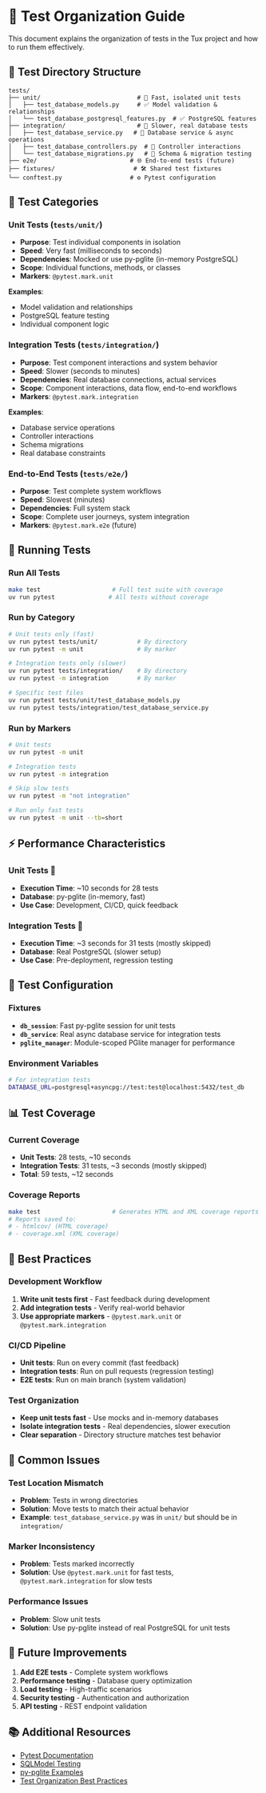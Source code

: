 # 🧪 Test Organization Guide

This document explains the organization of tests in the Tux project and how to run them effectively.

## 📁 Test Directory Structure

```text
tests/
├── unit/                           # 🧪 Fast, isolated unit tests
│   ├── test_database_models.py     # ✅ Model validation & relationships
│   └── test_database_postgresql_features.py  # ✅ PostgreSQL features
├── integration/                    # 🔗 Slower, real database tests
│   ├── test_database_service.py   # 🔗 Database service & async operations
│   ├── test_database_controllers.py  # 🔗 Controller interactions
│   └── test_database_migrations.py   # 🔗 Schema & migration testing
├── e2e/                          # 🌐 End-to-end tests (future)
├── fixtures/                      # 🛠️ Shared test fixtures
└── conftest.py                   # ⚙️ Pytest configuration
```

## 🎯 Test Categories

### **Unit Tests** (`tests/unit/`)

- **Purpose**: Test individual components in isolation
- **Speed**: Very fast (milliseconds to seconds)
- **Dependencies**: Mocked or use py-pglite (in-memory PostgreSQL)
- **Scope**: Individual functions, methods, or classes
- **Markers**: `@pytest.mark.unit`

**Examples**:

- Model validation and relationships
- PostgreSQL feature testing
- Individual component logic

### **Integration Tests** (`tests/integration/`)

- **Purpose**: Test component interactions and system behavior
- **Speed**: Slower (seconds to minutes)
- **Dependencies**: Real database connections, actual services
- **Scope**: Component interactions, data flow, end-to-end workflows
- **Markers**: `@pytest.mark.integration`

**Examples**:

- Database service operations
- Controller interactions
- Schema migrations
- Real database constraints

### **End-to-End Tests** (`tests/e2e/`)

- **Purpose**: Test complete system workflows
- **Speed**: Slowest (minutes)
- **Dependencies**: Full system stack
- **Scope**: Complete user journeys, system integration
- **Markers**: `@pytest.mark.e2e` (future)

## 🚀 Running Tests

### **Run All Tests**

```bash
make test                    # Full test suite with coverage
uv run pytest               # All tests without coverage
```

### **Run by Category**

```bash
# Unit tests only (fast)
uv run pytest tests/unit/           # By directory
uv run pytest -m unit               # By marker

# Integration tests only (slower)
uv run pytest tests/integration/    # By directory
uv run pytest -m integration        # By marker

# Specific test files
uv run pytest tests/unit/test_database_models.py
uv run pytest tests/integration/test_database_service.py
```

### **Run by Markers**

```bash
# Unit tests
uv run pytest -m unit

# Integration tests
uv run pytest -m integration

# Skip slow tests
uv run pytest -m "not integration"

# Run only fast tests
uv run pytest -m unit --tb=short
```

## ⚡ Performance Characteristics

### **Unit Tests** 🧪

- **Execution Time**: ~10 seconds for 28 tests
- **Database**: py-pglite (in-memory, fast)
- **Use Case**: Development, CI/CD, quick feedback

### **Integration Tests** 🔗

- **Execution Time**: ~3 seconds for 31 tests (mostly skipped)
- **Database**: Real PostgreSQL (slower setup)
- **Use Case**: Pre-deployment, regression testing

## 🔧 Test Configuration

### **Fixtures**

- **`db_session`**: Fast py-pglite session for unit tests
- **`db_service`**: Real async database service for integration tests
- **`pglite_manager`**: Module-scoped PGlite manager for performance

### **Environment Variables**

```bash
# For integration tests
DATABASE_URL=postgresql+asyncpg://test:test@localhost:5432/test_db
```

## 📊 Test Coverage

### **Current Coverage**

- **Unit Tests**: 28 tests, ~10 seconds
- **Integration Tests**: 31 tests, ~3 seconds (mostly skipped)
- **Total**: 59 tests, ~12 seconds

### **Coverage Reports**

```bash
make test                    # Generates HTML and XML coverage reports
# Reports saved to:
# - htmlcov/ (HTML coverage)
# - coverage.xml (XML coverage)
```

## 🎯 Best Practices

### **Development Workflow**

1. **Write unit tests first** - Fast feedback during development
2. **Add integration tests** - Verify real-world behavior
3. **Use appropriate markers** - `@pytest.mark.unit` or `@pytest.mark.integration`

### **CI/CD Pipeline**

- **Unit tests**: Run on every commit (fast feedback)
- **Integration tests**: Run on pull requests (regression testing)
- **E2E tests**: Run on main branch (system validation)

### **Test Organization**

- **Keep unit tests fast** - Use mocks and in-memory databases
- **Isolate integration tests** - Real dependencies, slower execution
- **Clear separation** - Directory structure matches test behavior

## 🚨 Common Issues

### **Test Location Mismatch**

- **Problem**: Tests in wrong directories
- **Solution**: Move tests to match their actual behavior
- **Example**: `test_database_service.py` was in `unit/` but should be in `integration/`

### **Marker Inconsistency**

- **Problem**: Tests marked incorrectly
- **Solution**: Use `@pytest.mark.unit` for fast tests, `@pytest.mark.integration` for slow tests

### **Performance Issues**

- **Problem**: Slow unit tests
- **Solution**: Use py-pglite instead of real PostgreSQL for unit tests

## 🔮 Future Improvements

1. **Add E2E tests** - Complete system workflows
2. **Performance testing** - Database query optimization
3. **Load testing** - High-traffic scenarios
4. **Security testing** - Authentication and authorization
5. **API testing** - REST endpoint validation

## 📚 Additional Resources

- [Pytest Documentation](https://docs.pytest.org/)
- [SQLModel Testing](https://sqlmodel.tiangolo.com/tutorial/testing/)
- [py-pglite Examples](https://github.com/cloudnative-pg/pg_pglite)
- [Test Organization Best Practices](https://docs.pytest.org/en/stable/explanation/goodpractices.html)
